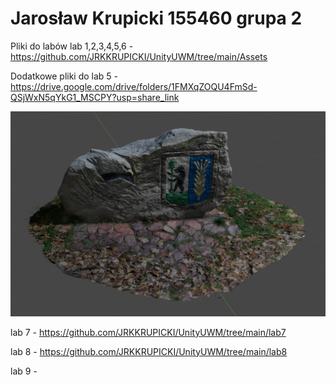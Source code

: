 # Jarosław Krupicki 155460 grupa 2

Pliki do labów
lab 1,2,3,4,5,6 - https://github.com/JRKKRUPICKI/UnityUWM/tree/main/Assets

Dodatkowe pliki do lab 5 - https://drive.google.com/drive/folders/1FMXqZOQU4FmSd-QSjWxN5qYkG1_MSCPY?usp=share_link

![model](Assets/lab5/model.png)

lab 7 - https://github.com/JRKKRUPICKI/UnityUWM/tree/main/lab7

lab 8 - https://github.com/JRKKRUPICKI/UnityUWM/tree/main/lab8

lab 9 - 

